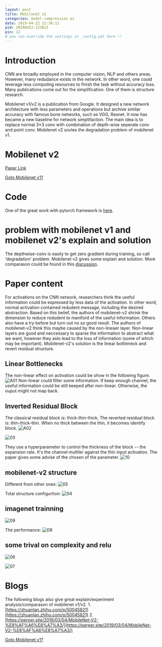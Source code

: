 ```yaml
---
layout: post
title: Mobilenet v2
categories: model-compression ai
date: 2019-04-22 12:38:11
pid: 20190422-123811
pin: 12
# you can override the settings in _config.yml here !!
---
```


# Introduction

CNN are broadly employed in the computer vision, NLP and others areas. However, many redudance exists in the network. In other word, one could leverage less computing resources to finish the task without accuracy loss. Many publications come out for the simplification. One of them is structure research. 

Mobilenet v1/v2 is a publication from Google. It designed a new network architecture with less parameters and operations but archive similar accuracy with famous bone networks, such as VGG, Resnet. It now has became a new baseline for network simplifaction. The main idea is to replace normal 3\*3 conv with combination of depth-wise seperate conv and point conv. Mobilenet v2 sovles the degradation problem of mobilenet v1.

# Mobilenet v2
[Paper Link](https://arxiv.org/abs/1801.04381)

[Goto Mobilenet v1?](https://blueardour.github.io/2019/04/17/mobilenet-v1.html)

# Code
One of the great work with pytorch framework is [here](https://github.com/tonylins/pytorch-mobilenet-v2).

# problem with mobilenet v1 and mobilenet v2's explain and solution
The depthwise-conv is easily to get zero gradient during training, so call 'degradation' problem. Mobilenet v2 gives some explain and solution.
More comparason could be found in this [discussion](https://www.zhihu.com/question/265709710/answer/298245276).

# Paper content
For activations on the CNN network, researchers think the useful information could be expressed by less data of the activation. In other word, normal activation contained redudent message, including the desired abstraction. Based on this belief, the authors of mobilenet-v2 shrink the dimension to reduce redudent to maniford of the useful information. Others also have a try before but turn out no so good result. The authors of mobilenet-v2 think this maybe caused by the non-lineaer layer. Non-linear layers are good and neccessary to sparse the information to abstract what we want, however they aslo lead to the loss of information (some of which may be important). Mobilenet-v2's solution is the linear bottleneck and revert residual structure.

## Linear Bottlenecks
The non-linear effect on activation could be show in the following figure.
![A01](/w3c/images/paper/mobilenet-v2-01.png "A01")
Non-linear could filter some information. If keep enough channel, the useful information could be still keeped after non-linear. Otherwise, the ouput might not map back.


## Inverted Residual Block
The classical residual block is:  thick-thin-thick. The reverted residual block is: thin-thick-thin. When no thick between the thin, it becomes identify block.
![A02](/w3c/images/paper/mobilenet-v2-02.png "A02")

![03](/w3c/images/paper/mobilenet-v2-03.png "A03")

They use a hyperparameter to control the thickness of the block -- the expansion rate. It's the channel multiler against the thin input activation. The paper gives some advise of the chosen of the parameter.
![10](/w3c/images/paper/mobilenet-v2-10.png "A04")

## mobilenet-v2 structure
Different from other ones:
![05](/w3c/images/paper/mobilenet-v2-05.png "A05")

Total structure configurtion:
![04](/w3c/images/paper/mobilenet-v2-04.png "A06")

## imagenet trainning
![09](/w3c/images/paper/mobilenet-v2-09.png "A07")

The performance:
![08](/w3c/images/paper/mobilenet-v2-08.png "A08")

## some trival on complexity and relu

![06](/w3c/images/paper/mobilenet-v2-06.png "A09")

![07](/w3c/images/paper/mobilenet-v2-07.png "A10")

# Blogs
The following blogs also give great explain/experiment analysis/comparason of mobilenet v1/v2.
1.[https://zhuanlan.zhihu.com/p/50045821](https://zhuanlan.zhihu.com/p/50045821)
2.[https://perper.site/2019/03/04/MobileNet-V2-%E8%AF%A6%E8%A7%A3/](https://perper.site/2019/03/04/MobileNet-V2-%E8%AF%A6%E8%A7%A3/)

[Goto Mobilenet v1?](https://blueardour.github.io/2019/04/17/mobilenet-v1.html)

